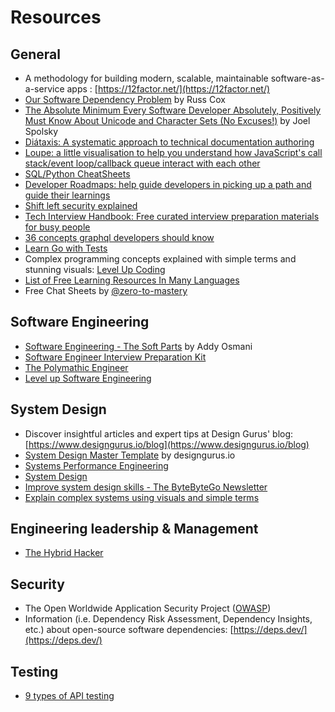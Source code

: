 # Resources

## General
- A methodology for building modern, scalable, maintainable software-as-a-service apps : [https://12factor.net/](https://12factor.net/)
- [Our Software Dependency Problem](https://research.swtch.com/deps) by Russ Cox
- [The Absolute Minimum Every Software Developer Absolutely, Positively Must Know About Unicode and Character Sets (No Excuses!)](https://www.joelonsoftware.com/2003/10/08/the-absolute-minimum-every-software-developer-absolutely-positively-must-know-about-unicode-and-character-sets-no-excuses/) by Joel Spolsky
- [Diátaxis: A systematic approach to technical documentation authoring](https://diataxis.fr/)
- [Loupe: a little visualisation to help you understand how JavaScript's call stack/event loop/callback queue interact with each other](http://latentflip.com/loupe/)
- [SQL/Python CheatSheets](https://github.com/ABZ-Aaron/CheatSheets)
- [Developer Roadmaps: help guide developers in picking up a path and guide their learnings](https://roadmap.sh/)
- [Shift left security explained](https://www.crowdstrike.com/cybersecurity-101/shift-left-security/)
- [Tech Interview Handbook: Free curated interview preparation materials for busy people](https://www.techinterviewhandbook.org/)
- [36 concepts graphql developers should know](https://36-concepts-graphql.netlify.app/)
- [Learn Go with Tests](https://quii.gitbook.io/learn-go-with-tests/)
- Complex programming concepts explained with simple terms and stunning visuals: [Level Up Coding](https://blog.levelupcoding.co/)
- [List of Free Learning Resources In Many Languages](https://github.com/EbookFoundation/free-programming-books)
- Free Chat Sheets by [@zero-to-mastery](https://zerotomastery.io/cheatsheets/)

## Software Engineering
- [Software Engineering - The Soft Parts](https://addyosmani.com/blog/software-engineering-soft-parts/) by Addy Osmani
- [Software Engineer Interview Preparation Kit](https://softwarebloat.github.io/software-engineer-interview-prep-kit/)
- [The Polymathic Engineer](https://newsletter.francofernando.com/archive)
- [Level up Software Engineering](https://levelupsoftwareengineering.substack.com/)

## System Design
- Discover insightful articles and expert tips at Design Gurus' blog: [https://www.designgurus.io/blog](https://www.designgurus.io/blog)
- [System Design Master Template](https://www.designgurus.io/course-play/grokking-the-system-design-interview/doc/645d5161fff33a24ccce4bb1) by designgurus.io
- [Systems Performance Engineering](https://tangowhisky37.github.io/PracticalPerformanceAnalyst/spe_fundamentals/)
- [System Design](https://systemdesign.one/)
- [Improve system design skills - The ByteByteGo Newsletter](https://blog.bytebytego.com/)
- [Explain complex systems using visuals and simple terms](https://github.com/ByteByteGoHq/system-design-101#readme)

## Engineering leadership & Management
- [The Hybrid Hacker](https://hybridhacker.email/)

## Security
- The Open Worldwide Application Security Project ([OWASP](https://owasp.org/))
- Information (i.e. Dependency Risk Assessment, Dependency Insights, etc.) about open-source software dependencies: [https://deps.dev/](https://deps.dev/) 

## Testing
- [9 types of API testing](https://substackcdn.com/image/fetch/f_auto,q_auto:good,fl_progressive:steep/https%3A%2F%2Fsubstack-post-media.s3.amazonaws.com%2Fpublic%2Fimages%2Fc53f283e-6834-45b6-beb9-57b10b2a22fd_1280x1664.gif?utm_source=substack&utm_medium=email)
